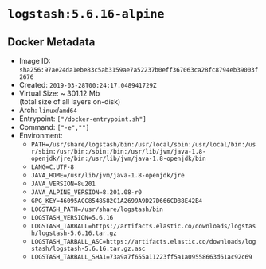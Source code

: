 # `logstash:5.6.16-alpine`

## Docker Metadata

- Image ID: `sha256:97ae24da1ebe83c5ab3159ae7a52237b0eff367063ca28fc8794eb39003f2676`
- Created: `2019-03-28T00:24:17.048941729Z`
- Virtual Size: ~ 301.12 Mb  
  (total size of all layers on-disk)
- Arch: `linux`/`amd64`
- Entrypoint: `["/docker-entrypoint.sh"]`
- Command: `["-e",""]`
- Environment:
  - `PATH=/usr/share/logstash/bin:/usr/local/sbin:/usr/local/bin:/usr/sbin:/usr/bin:/sbin:/bin:/usr/lib/jvm/java-1.8-openjdk/jre/bin:/usr/lib/jvm/java-1.8-openjdk/bin`
  - `LANG=C.UTF-8`
  - `JAVA_HOME=/usr/lib/jvm/java-1.8-openjdk/jre`
  - `JAVA_VERSION=8u201`
  - `JAVA_ALPINE_VERSION=8.201.08-r0`
  - `GPG_KEY=46095ACC8548582C1A2699A9D27D666CD88E42B4`
  - `LOGSTASH_PATH=/usr/share/logstash/bin`
  - `LOGSTASH_VERSION=5.6.16`
  - `LOGSTASH_TARBALL=https://artifacts.elastic.co/downloads/logstash/logstash-5.6.16.tar.gz`
  - `LOGSTASH_TARBALL_ASC=https://artifacts.elastic.co/downloads/logstash/logstash-5.6.16.tar.gz.asc`
  - `LOGSTASH_TARBALL_SHA1=73a9a7f655a11223ff5a1a09558663d61ac92c69`
